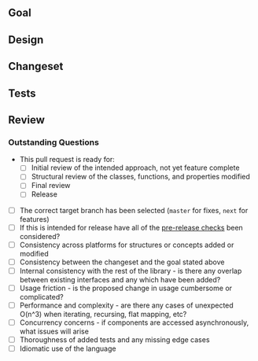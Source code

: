 ## Goal

<!-- What is the intent of this change? -->

<!--
Fixes #
Related to #
-->

## Design

<!-- How does this change work? Why was this approach to the goal used? -->

## Changeset

<!-- List what was added, removed, or changed.  Pitch this at a level 
     appropriate to the scope of the change: new  classes, changed architecture,
     minor typo, etc.  If appropriate include a list of changed files: 

         $ git diff --name-status HEAD~1 | cat
-->

## Tests

<!-- How was this change tested? What manual and automated tests were
     run/added? -->

## Review

### Outstanding Questions

<!-- Are there any parts of the design or the implementation which seem
     less than ideal and that could require additional discussion?
     List here: -->

<!-- Preflight checks. Have I:

* Added a changelog entry?
* Checked the scope to ensure the commits are only related to the goal above?
* Added any new headers to the "Copy Files" stage of the static iOS target?

-->

- This pull request is ready for:
  - [ ] Initial review of the intended approach, not yet feature complete
  - [ ] Structural review of the classes, functions, and properties modified
  - [ ] Final review
  - [ ] Release

<!-- What do you need from a reviewer to get this changeset
     ready for release -->

- [ ] The correct target branch has been selected (`master` for fixes, `next` for
  features)
- [ ] If this is intended for release have all of the [pre-release checks](CONTRIBUTING.md) been considered?
- [ ] Consistency across platforms for structures or concepts added or modified
- [ ] Consistency between the changeset and the goal stated above
- [ ] Internal consistency with the rest of the library - is there any overlap between existing interfaces and any which have been added?
- [ ] Usage friction - is the proposed change in usage cumbersome or complicated?
- [ ] Performance and complexity - are there any cases of unexpected O(n^3) when iterating, recursing, flat mapping, etc?
- [ ] Concurrency concerns - if components are accessed asynchronously, what issues will arise
- [ ] Thoroughness of added tests and any missing edge cases
- [ ] Idiomatic use of the language
